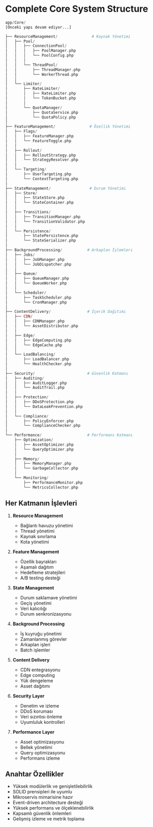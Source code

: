 # Complete Core System Structure

```php
app/Core/
[Önceki yapı devam ediyor...]

├── ResourceManagement/               # Kaynak Yönetimi
│   ├── Pool/
│   │   ├── ConnectionPool/
│   │   │   ├── PoolManager.php
│   │   │   └── PoolConfig.php
│   │   │
│   │   └── ThreadPool/
│   │       ├── ThreadManager.php
│   │       └── WorkerThread.php
│   │
│   └── Limiter/
│       ├── RateLimiter/
│       │   ├── RateLimiter.php
│       │   └── TokenBucket.php
│       │
│       └── QuotaManager/
│           ├── QuotaService.php
│           └── QuotaPolicy.php
│
├── FeatureManagement/               # Özellik Yönetimi
│   ├── Flags/
│   │   ├── FeatureManager.php
│   │   └── FeatureToggle.php
│   │
│   ├── Rollout/
│   │   ├── RolloutStrategy.php
│   │   └── StrategyResolver.php
│   │
│   └── Targeting/
│       ├── UserTargeting.php
│       └── ContextTargeting.php
│
├── StateManagement/                 # Durum Yönetimi
│   ├── Store/
│   │   ├── StateStore.php
│   │   └── StateContainer.php
│   │
│   ├── Transitions/
│   │   ├── TransitionManager.php
│   │   └── TransitionValidator.php
│   │
│   └── Persistence/
│       ├── StatePersistence.php
│       └── StateSerializer.php
│
├── BackgroundProcessing/           # Arkaplan İşlemleri
│   ├── Jobs/
│   │   ├── JobManager.php
│   │   └── JobDispatcher.php
│   │
│   ├── Queue/
│   │   ├── QueueManager.php
│   │   └── QueueWorker.php
│   │
│   └── Scheduler/
│       ├── TaskScheduler.php
│       └── CronManager.php
│
├── ContentDelivery/                # İçerik Dağıtımı
│   ├── CDN/
│   │   ├── CDNManager.php
│   │   └── AssetDistributor.php
│   │
│   ├── Edge/
│   │   ├── EdgeComputing.php
│   │   └── EdgeCache.php
│   │
│   └── LoadBalancing/
│       ├── LoadBalancer.php
│       └── HealthChecker.php
│
├── Security/                       # Güvenlik Katmanı
│   ├── Auditing/
│   │   ├── AuditLogger.php
│   │   └── AuditTrail.php
│   │
│   ├── Protection/
│   │   ├── DDoSProtection.php
│   │   └── DataLeakPrevention.php
│   │
│   └── Compliance/
│       ├── PolicyEnforcer.php
│       └── ComplianceChecker.php
│
└── Performance/                    # Performans Katmanı
    ├── Optimization/
    │   ├── AssetOptimizer.php
    │   └── QueryOptimizer.php
    │
    ├── Memory/
    │   ├── MemoryManager.php
    │   └── GarbageCollector.php
    │
    └── Monitoring/
        ├── PerformanceMonitor.php
        └── MetricsCollector.php
```

## Her Katmanın İşlevleri

1. **Resource Management**
   - Bağlantı havuzu yönetimi
   - Thread yönetimi
   - Kaynak sınırlama
   - Kota yönetimi

2. **Feature Management**
   - Özellik bayrakları
   - Aşamalı dağıtım
   - Hedefleme stratejileri
   - A/B testing desteği

3. **State Management**
   - Durum saklamave yönetimi
   - Geçiş yönetimi
   - Veri kalıcılığı
   - Durum senkronizasyonu

4. **Background Processing**
   - İş kuyruğu yönetimi
   - Zamanlanmış görevler
   - Arkaplan işleri
   - Batch işlemler

5. **Content Delivery**
   - CDN entegrasyonu
   - Edge computing
   - Yük dengeleme
   - Asset dağıtımı

6. **Security Layer**
   - Denetim ve izleme
   - DDoS koruması
   - Veri sızıntısı önleme
   - Uyumluluk kontrolleri

7. **Performance Layer**
   - Asset optimizasyonu
   - Bellek yönetimi
   - Query optimizasyonu
   - Performans izleme

## Anahtar Özellikler

- Yüksek modülerlik ve genişletilebilirlik
- SOLID prensipleri ile uyumlu
- Mikroservis mimarisine hazır
- Event-driven architecture desteği
- Yüksek performans ve ölçeklenebilirlik
- Kapsamlı güvenlik önlemleri
- Gelişmiş izleme ve metrik toplama